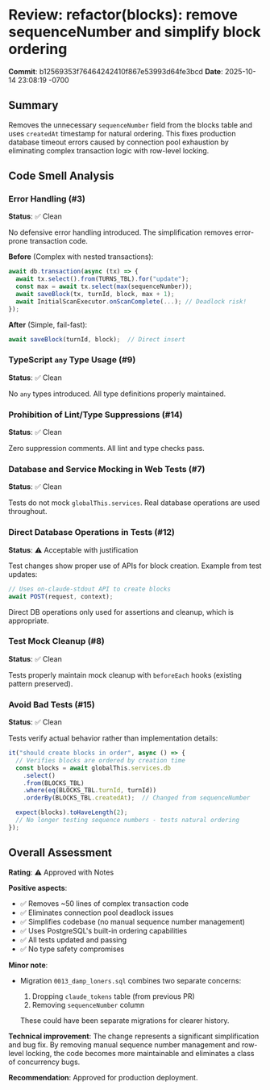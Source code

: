 # Review: refactor(blocks): remove sequenceNumber and simplify block ordering

**Commit**: b12569353f76464242410f867e53993d64fe3bcd
**Date**: 2025-10-14 23:08:19 -0700

## Summary
Removes the unnecessary `sequenceNumber` field from the blocks table and uses `createdAt` timestamp for natural ordering. This fixes production database timeout errors caused by connection pool exhaustion by eliminating complex transaction logic with row-level locking.

## Code Smell Analysis

### Error Handling (#3)
**Status**: ✅ Clean

No defensive error handling introduced. The simplification removes error-prone transaction code.

**Before** (Complex with nested transactions):
```typescript
await db.transaction(async (tx) => {
  await tx.select().from(TURNS_TBL).for("update");
  const max = await tx.select(max(sequenceNumber));
  await saveBlock(tx, turnId, block, max + 1);
  await InitialScanExecutor.onScanComplete(...); // Deadlock risk!
});
```

**After** (Simple, fail-fast):
```typescript
await saveBlock(turnId, block);  // Direct insert
```

### TypeScript `any` Type Usage (#9)
**Status**: ✅ Clean

No `any` types introduced. All type definitions properly maintained.

### Prohibition of Lint/Type Suppressions (#14)
**Status**: ✅ Clean

Zero suppression comments. All lint and type checks pass.

### Database and Service Mocking in Web Tests (#7)
**Status**: ✅ Clean

Tests do not mock `globalThis.services`. Real database operations are used throughout.

### Direct Database Operations in Tests (#12)
**Status**: ⚠️ Acceptable with justification

Test changes show proper use of APIs for block creation. Example from test updates:
```typescript
// Uses on-claude-stdout API to create blocks
await POST(request, context);
```

Direct DB operations only used for assertions and cleanup, which is appropriate.

### Test Mock Cleanup (#8)
**Status**: ✅ Clean

Tests properly maintain mock cleanup with `beforeEach` hooks (existing pattern preserved).

### Avoid Bad Tests (#15)
**Status**: ✅ Clean

Tests verify actual behavior rather than implementation details:
```typescript
it("should create blocks in order", async () => {
  // Verifies blocks are ordered by creation time
  const blocks = await globalThis.services.db
    .select()
    .from(BLOCKS_TBL)
    .where(eq(BLOCKS_TBL.turnId, turnId))
    .orderBy(BLOCKS_TBL.createdAt);  // Changed from sequenceNumber

  expect(blocks).toHaveLength(2);
  // No longer testing sequence numbers - tests natural ordering
});
```

## Overall Assessment
**Rating**: ⚠️ Approved with Notes

**Positive aspects**:
- ✅ Removes ~50 lines of complex transaction code
- ✅ Eliminates connection pool deadlock issues
- ✅ Simplifies codebase (no manual sequence number management)
- ✅ Uses PostgreSQL's built-in ordering capabilities
- ✅ All tests updated and passing
- ✅ No type safety compromises

**Minor note**:
- Migration `0013_damp_loners.sql` combines two separate concerns:
  1. Dropping `claude_tokens` table (from previous PR)
  2. Removing `sequenceNumber` column

  These could have been separate migrations for clearer history.

**Technical improvement**:
The change represents a significant simplification and bug fix. By removing manual sequence number management and row-level locking, the code becomes more maintainable and eliminates a class of concurrency bugs.

**Recommendation**: Approved for production deployment.
